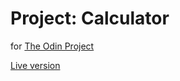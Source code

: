 # Project: Calculator

for [The Odin Project](https://www.theodinproject.com "The Odin Project")

[Live version](https://scrof90.github.io/calculator/ "Calculator")
